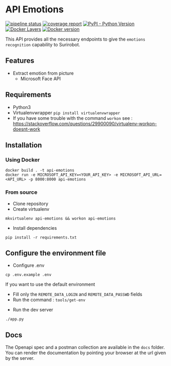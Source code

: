 # API Emotions

[![pipeline status](https://gitlab.kozlek.net/surirobot/api-emotions/badges/master/pipeline.svg)](https://gitlab.kozlek.net/surirobot/api-emotions/commits/dev)
[![coverage report](https://gitlab.kozlek.net/surirobot/api-emotions/badges/master/coverage.svg)](https://gitlab.kozlek.net/surirobot/api-emotions/commits/master)
[![PyPI - Python Version](https://img.shields.io/badge/python-3.6-green.svg)](https://docs.python.org/3/whatsnew/3.6.html)
[![Docker Layers](https://images.microbadger.com/badges/image/surirobot/api-emotions.svg)](https://hub.docker.com/r/surirobot/api-emotions/)
[![Docker version](https://images.microbadger.com/badges/version/surirobot/api-emotions.svg)](https://hub.docker.com/r/surirobot/api-emotions/)

This API provides all the necessary endpoints to give the `emotions recognition` capability to Surirobot. 

## Features

* Extract emotion from picture
  * Microsoft Face API

  
## Requirements

* Python3 
* Virtualenvwrapper ```pip install virtualenvwrapper```
* If you have some trouble with the command ```workon``` see : https://stackoverflow.com/questions/29900090/virtualenv-workon-doesnt-work

## Installation

### Using Docker

```shell
docker build . -t api-emotions
docker run -e MICROSOFT_API_KEY=<YOUR_API_KEY> -e MICROSOFT_API_URL=<API_URL> -p 8000:8000 api-emotions
```

### From source 

* Clone repository 
* Create virtualenv
```shell
mkvirtualenv api-emotions && workon api-emotions
```

* Install dependencies
```shell
pip install -r requirements.txt
```


## Configure the environment file
* Configure .env
```shell
cp .env.example .env
```
If you want to use the default environment
- Fill only the ```REMOTE_DATA_LOGIN```  and ```REMOTE_DATA_PASSWD``` fields
- Run the command : ```tools/get-env```
  
* Run the dev server 
```shell
./app.py
```

## Docs

The Openapi spec and a postman collection are available in the `docs` folder.
You can render the documentation by pointing your browser at the url given by the server.
